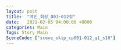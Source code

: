 ```yaml
---
layout: post
title:  "메인_회상_001~012장"
date:   2021-02-05 04:00:00 +0000
categories: Main
Tags: Story Main
SceneCode: ["scene_skip_cp001-012_q1_s10"]
---
```

